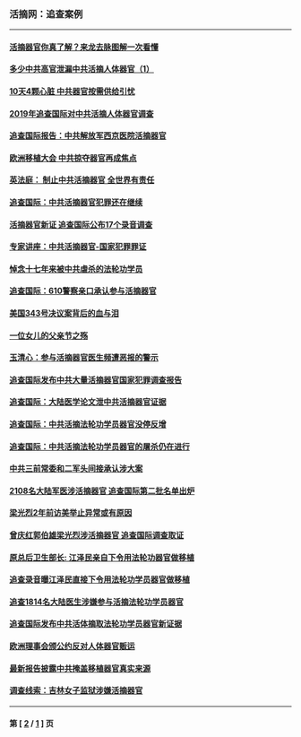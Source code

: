 ### 活摘网：追查案例
---
#### [活摘器官你真了解？来龙去脉图解一次看懂](../../pages/nf5880/n13013820.md?07290430) 
#### [多少中共高官泄漏中共活摘人体器官（1）](../../pages/nf5880/n12671234.md?07290430) 
#### [10天4颗心脏 中共器官按需供给引忧](../../pages/nf5880/n12326366.md?07290430) 
#### [2019年追查国际对中共活摘人体器官调查](../../pages/nf5880/n11917733.md?07290430) 
#### [追查国际报告：中共解放军西京医院活摘器官](../../pages/nf5880/n11838359.md?07290430) 
#### [欧洲移植大会 中共掠夺器官再成焦点](../../pages/nf5880/n11538883.md?07290430) 
#### [英法庭： 制止中共活摘器官 全世界有责任](../../pages/nf5880/n11330691.md?07290430) 
#### [追查国际：中共活摘器官犯罪还在继续](../../pages/nf5880/n11218301.md?07290430) 
#### [活摘器官新证 追查国际公布17个录音调查](../../pages/nf5880/n10897744.md?07290430) 
#### [专家讲座：中共活摘器官-国家犯罪罪证](../../pages/nf5880/n8828153.md?07290430) 
#### [悼念十七年来被中共虐杀的法轮功学员](../../pages/nf5880/n8124823.md?07290430) 
#### [追查国际：610警察亲口承认参与活摘器官](../../pages/nf5880/n8109067.md?07290430) 
#### [美国343号决议案背后的血与泪](../../pages/nf5880/n8020684.md?07290430) 
#### [一位女儿的父亲节之殇](../../pages/nf5880/n8014122.md?07290430) 
#### [玉清心：参与活摘器官医生频遭恶报的警示](../../pages/nf5880/n4637546.md?07290430) 
#### [追查国际发布中共大量活摘器官国家犯罪调查报告](../../pages/nf5880/n4613428.md?07290430) 
#### [追查国际：大陆医学论文泄中共活摘器官证据](../../pages/nf5880/n4608794.md?07290430) 
#### [追查国际：中共活摘法轮功学员器官没停反增](../../pages/nf5880/n4584075.md?07290430) 
#### [追查国际：中共活摘法轮功学员器官的屠杀仍在进行](../../pages/nf5880/n4299154.md?07290430) 
#### [中共三前常委和二军头间接承认涉大案](../../pages/nf5880/n4286244.md?07290430) 
#### [2108名大陆军医涉活摘器官 追查国际第二批名单出炉](../../pages/nf5880/n4284769.md?07290430) 
#### [梁光烈2年前访美举止异常或有原因](../../pages/nf5880/n4279686.md?07290430) 
#### [曾庆红郭伯雄梁光烈涉活摘器官 追查国际调查取证](../../pages/nf5880/n4278462.md?07290430) 
#### [原总后卫生部长: 江泽民亲自下令用法轮功器官做移植](../../pages/nf5880/n4263864.md?07290430) 
#### [追查录音曝江泽民直接下令用法轮功学员器官做移植](../../pages/nf5880/n4261268.md?07290430) 
#### [追查1814名大陆医生涉嫌参与活摘法轮功学员器官](../../pages/nf5880/n4259055.md?07290430) 
#### [追查国际发布中共活体摘取法轮功学员器官新证据](../../pages/nf5880/n4258255.md?07290430) 
#### [欧洲理事会颁公约反对人体器官贩运](../../pages/nf5880/n4206955.md?07290430) 
#### [最新报告披露中共掩盖移植器官真实来源](../../pages/nf5880/n4140084.md?07290430) 
#### [调查线索：吉林女子监狱涉嫌活摘器官](../../pages/nf5880/n4044366.md?07290430) 

---
#### 第 [ [2](./2.md?07290430) / [1](./1.md?07290430) ] 页

